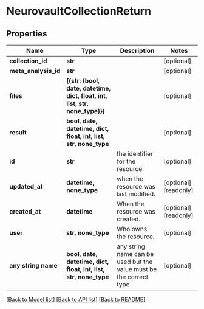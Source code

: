 # NeurovaultCollectionReturn


## Properties
Name | Type | Description | Notes
------------ | ------------- | ------------- | -------------
**collection_id** | **str** |  | [optional] 
**meta_analysis_id** | **str** |  | [optional] 
**files** | **[{str: (bool, date, datetime, dict, float, int, list, str, none_type)}]** |  | [optional] 
**result** | **bool, date, datetime, dict, float, int, list, str, none_type** |  | [optional] 
**id** | **str** | the identifier for the resource. | [optional] 
**updated_at** | **datetime, none_type** | when the resource was last modified. | [optional] [readonly] 
**created_at** | **datetime** | When the resource was created. | [optional] [readonly] 
**user** | **str, none_type** | Who owns the resource. | [optional] 
**any string name** | **bool, date, datetime, dict, float, int, list, str, none_type** | any string name can be used but the value must be the correct type | [optional]

[[Back to Model list]](../README.md#documentation-for-models) [[Back to API list]](../README.md#documentation-for-api-endpoints) [[Back to README]](../README.md)


